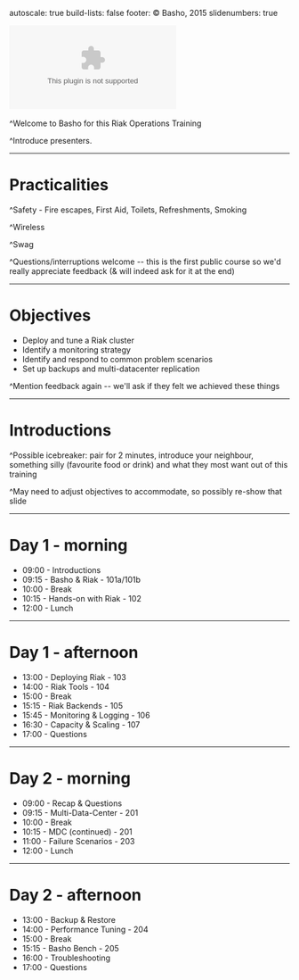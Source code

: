 autoscale: true 
build-lists: false
footer: © Basho, 2015
slidenumbers: true

![fit](design-assets/Basho-Logos/eps/basho-logo-color-horiz.eps)

^Welcome to Basho for this Riak Operations Training

^Introduce presenters.

---

# Practicalities

^Safety - Fire escapes, First Aid, Toilets, Refreshments, Smoking

^Wireless 

^Swag

^Questions/interruptions welcome -- this is the first public course so we'd really appreciate feedback (& will indeed ask for it at the end)

---

# Objectives

- Deploy and tune a Riak cluster
- Identify a monitoring strategy
- Identify and respond to common problem scenarios
- Set up backups and multi-datacenter replication

^Mention feedback again -- we'll ask if they felt we achieved these things

---

# Introductions

^Possible icebreaker: pair for 2 minutes, introduce your neighbour, something silly (favourite food or drink) and what they most want out of this training

^May need to adjust objectives to accommodate, so possibly re-show that slide

---

# Day 1 - morning

* 09:00 - Introductions
* 09:15 - Basho & Riak - 101a/101b  
* 10:00 - Break
* 10:15 - Hands-on with Riak - 102 
* 12:00 - Lunch

---

# Day 1 - afternoon

* 13:00 - Deploying Riak - 103
* 14:00 - Riak Tools - 104
* 15:00 - Break
* 15:15 - Riak Backends - 105
* 15:45 - Monitoring & Logging - 106
* 16:30 - Capacity & Scaling - 107
* 17:00 - Questions

---

# Day 2 - morning

* 09:00 - Recap & Questions
* 09:15 - Multi-Data-Center - 201
* 10:00 - Break
* 10:15 - MDC (continued) - 201
* 11:00 - Failure Scenarios - 203
* 12:00 - Lunch

---

# Day 2 - afternoon

* 13:00 - Backup & Restore
* 14:00 - Performance Tuning - 204
* 15:00 - Break
* 15:15 - Basho Bench - 205
* 16:00 - Troubleshooting
* 17:00 - Questions

